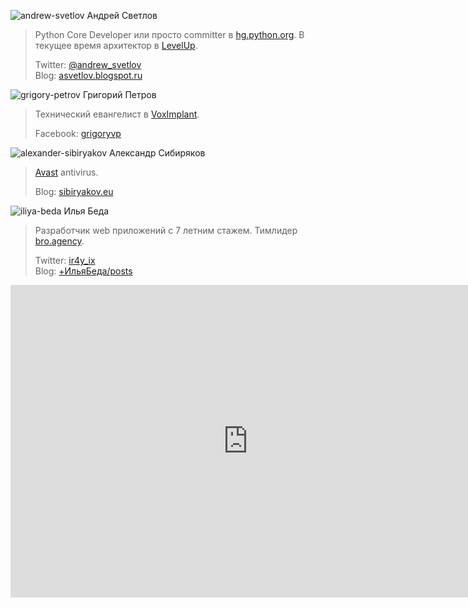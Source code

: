 <a name="andrew-svetlov"></a>![andrew-svetlov](http://dropbucket.ru/pyconru/svetlov) Андрей Светлов

> Python Core Developer или просто committer в [hg.python.org](http://hg.python.org/). В текущее время архитектор в [LevelUp](http://levelupers.com/).
>
> Twitter: [@andrew_svetlov](https://twitter.com/andrew_svetlov)  
> Blog: [asvetlov.blogspot.ru](http://asvetlov.blogspot.ru/)

<a name="grigory-petrov"></a>![grigory-petrov](http://dropbucket.ru/petrov) Григорий Петров

> Технический евангелист в [VoxImplant](http://voximplant.com). 
>
> Facebook: [grigoryvp](https://www.facebook.com/grigoryvp)  

<a name="alexander-sibiryakov"></a>![alexander-sibiryakov](http://dropbucket.ru/sibiryakov) Александр Сибиряков

> [Avast](https://www.avast.ru/index) antivirus.
>
> Blog: [sibiryakov.eu](http://sibiryakov.eu)

<a name="iliya-beda"></a>![iliya-beda](http://dropbucket.ru/beda) Илья Беда

> Разработчик web приложений с 7 летним стажем. Тимлидер [bro.agency](http://bro.agency).
>
> Twitter: [ir4y_ix](https://twitter.com/ir4y_ix)  
> Blog: [+ИльяБеда/posts](https://plus.google.com/+ИльяБеда/posts)


<iframe src="https://docs.google.com/forms/d/1OfDY1kYP0sMWVn_Tux7EMJJK2mmTNQo8o7kvbr3VLA0/viewform?embedded=true" width="760" height="500" frameborder="0" marginheight="0" marginwidth="0">Загрузка...</iframe>
